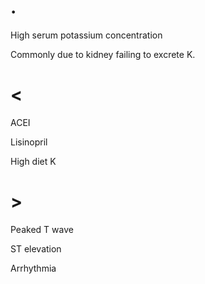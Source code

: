 # .

High serum potassium concentration

Commonly due to kidney failing to excrete K.

# <

ACEI

Lisinopril

High diet K

# >

Peaked T wave

ST elevation

Arrhythmia
